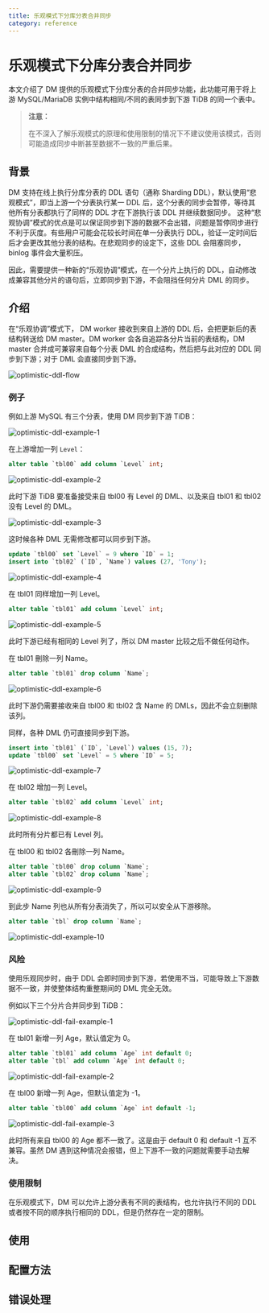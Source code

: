 ```yaml
---
title: 乐观模式下分库分表合并同步
category: reference
---
```


# 乐观模式下分库分表合并同步

本文介绍了 DM 提供的乐观模式下分库分表的合并同步功能，此功能可用于将上游 MySQL/MariaDB 实例中结构相同/不同的表同步到下游 TiDB 的同一个表中。

> **注意：**
>
> 在不深入了解乐观模式的原理和使用限制的情况下不建议使用该模式，否则可能造成同步中断甚至数据不一致的严重后果。

## 背景

DM 支持在线上执行分库分表的 DDL 语句（通称 Sharding DDL），默认使用“悲观模式”，即当上游一个分表执行某一 DDL 后，这个分表的同步会暂停，等待其他所有分表都执行了同样的 DDL 才在下游执行该 DDL 并继续数据同步。
这种“悲观协调”模式的优点是可以保证同步到下游的数据不会出错，问题是暂停同步进行不利于灰度。有些用户可能会花较长时间在单一分表执行 DDL，验证一定时间后后才会更改其他分表的结构。在悲观同步的设定下，这些 DDL 会阻塞同步，binlog 事件会大量积压。

因此，需要提供一种新的“乐观协调”模式，在一个分片上执行的 DDL，自动修改成兼容其他分片的语句后，立即同步到下游，不会阻挡任何分片 DML 的同步。

## 介绍

在“乐观协调”模式下， DM worker 接收到来自上游的 DDL 后，会把更新后的表结构转送给 DM master。DM worker 会各自追踪各分片当前的表结构，DM master 合并成可兼容来自每个分表 DML 的合成结构，然后把与此对应的 DDL 同步到下游；对于 DML 会直接同步到下游。

![optimistic-ddl-flow](/media/optimistic-ddl-flow.png)

### 例子

例如上游 MySQL 有三个分表，使用 DM 同步到下游 TiDB：

![optimistic-ddl-example-1](/media/optimistic-ddl-example-1.png)

在上游增加一列 `Level`：

```SQL
alter table `tbl00` add column `Level` int;
```

![optimistic-ddl-example-2](/media/optimistic-ddl-example-2.png)

此时下游 TiDB 要准备接受来自 tbl00 有 Level 的 DML、以及来自 tbl01 和 tbl02 没有 Level 的 DML。

![optimistic-ddl-example-3](/media/optimistic-ddl-example-3.png)

这时候各种 DML 无需修改都可以同步到下游。

```SQL
update `tbl00` set `Level` = 9 where `ID` = 1;
insert into `tbl02` (`ID`, `Name`) values (27, 'Tony');
```

![optimistic-ddl-example-4](/media/optimistic-ddl-example-4.png)

在 tbl01 同样增加一列 Level。

```SQL
alter table `tbl01` add column `Level` int;
```

![optimistic-ddl-example-5](/media/optimistic-ddl-example-5.png)

此时下游已经有相同的 Level 列了，所以 DM master 比较之后不做任何动作。

在 tbl01 刪除一列 Name。

```SQL
alter table `tbl01` drop column `Name`;
```

![optimistic-ddl-example-6](/media/optimistic-ddl-example-6.png)

此时下游仍需要接收来自 tbl00 和 tbl02 含 Name 的 DMLs，因此不会立刻删除该列。

同样，各种 DML 仍可直接同步到下游。

```SQL
insert into `tbl01` (`ID`, `Level`) values (15, 7);
update `tbl00` set `Level` = 5 where `ID` = 5;
```

![optimistic-ddl-example-7](/media/optimistic-ddl-example-7.png)

在 tbl02 增加一列 Level。

```SQL
alter table `tbl02` add column `Level` int;
```

![optimistic-ddl-example-8](/media/optimistic-ddl-example-8.png)

此时所有分片都已有 Level 列。

在 tbl00 和 tbl02 各刪除一列 Name。

```SQL
alter table `tbl00` drop column `Name`;
alter table `tbl02` drop column `Name`;
```

![optimistic-ddl-example-9](/media/optimistic-ddl-example-9.png)

到此步 Name 列也从所有分表消失了，所以可以安全从下游移除。

```SQL
alter table `tbl` drop column `Name`;
```

![optimistic-ddl-example-10](/media/optimistic-ddl-example-10.png)

### 风险 

使用乐观同步时，由于 DDL 会即时同步到下游，若使用不当，可能导致上下游数据不一致，并使整体结构重整期间的 DML 完全无效。

例如以下三个分片合并同步到 TiDB：

![optimistic-ddl-fail-example-1](/media/optimistic-ddl-fail-example-1.png)

在 tbl01 新增一列 Age，默认值定为 0。

```SQL
alter table `tbl01` add column `Age` int default 0;
alter table `tbl` add column `Age` int default 0;
```

![optimistic-ddl-fail-example-2](/media/optimistic-ddl-fail-example-2.png)

 在 tbl00 新增一列 Age，但默认值定为 -1。

```SQL 
alter table `tbl00` add column `Age` int default -1;
```

![optimistic-ddl-fail-example-3](/media/optimistic-ddl-fail-example-3.png)

此时所有来自 tbl00 的 Age 都不一致了。这是由于 default 0 和 default -1 互不兼容。虽然 DM 遇到这种情况会报错，但上下游不一致的问题就需要手动去解决。

### 使用限制

在乐观模式下，DM 可以允许上游分表有不同的表结构，也允许执行不同的 DDL 或者按不同的顺序执行相同的 DDL，但是仍然存在一定的限制。



## 使用

## 配置方法

## 错误处理

